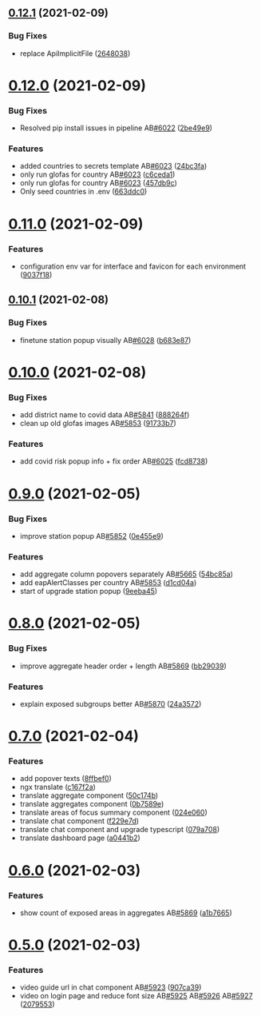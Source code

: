 ## [0.12.1](https://github.com/rodekruis/IBF-system/compare/v0.12.0...v0.12.1) (2021-02-09)


### Bug Fixes

* replace ApiImplicitFile ([2648038](https://github.com/rodekruis/IBF-system/commit/26480381792eaf35397e1e82e09f866bfbe16f1d))



# [0.12.0](https://github.com/rodekruis/IBF-system/compare/v0.11.0...v0.12.0) (2021-02-09)


### Bug Fixes

* Resolved pip install issues in pipeline AB[#6022](https://github.com/rodekruis/IBF-system/issues/6022) ([2be49e9](https://github.com/rodekruis/IBF-system/commit/2be49e954b0cdb05afec0a2f1e3e7d8e99ecd1ad))


### Features

* added countries to secrets template AB[#6023](https://github.com/rodekruis/IBF-system/issues/6023) ([24bc3fa](https://github.com/rodekruis/IBF-system/commit/24bc3fa740d7f93e5efd41d5a9a60d55a731cbc4))
* only run glofas for country AB[#6023](https://github.com/rodekruis/IBF-system/issues/6023) ([c6ceda1](https://github.com/rodekruis/IBF-system/commit/c6ceda1c50ca3f5b5e0576b8f53aa503505af219))
* only run glofas for country AB[#6023](https://github.com/rodekruis/IBF-system/issues/6023) ([457db9c](https://github.com/rodekruis/IBF-system/commit/457db9cbb8ba613e0e9b4c04ef9269be474c1815))
* Only seed countries in .env ([663ddc0](https://github.com/rodekruis/IBF-system/commit/663ddc0834bed33d6dcba0f71604dce8c977010c))



# [0.11.0](https://github.com/rodekruis/IBF-system/compare/v0.10.1...v0.11.0) (2021-02-09)


### Features

* configuration env var for interface and favicon for each environment ([9037f18](https://github.com/rodekruis/IBF-system/commit/9037f18fba748a8fe4807f7d891fd8b4c6ec008c))



## [0.10.1](https://github.com/rodekruis/IBF-system/compare/v0.10.0...v0.10.1) (2021-02-08)


### Bug Fixes

* finetune station popup visually AB[#6028](https://github.com/rodekruis/IBF-system/issues/6028) ([b683e87](https://github.com/rodekruis/IBF-system/commit/b683e87528b8b85e518e09ad1118ce754c09ec15))



# [0.10.0](https://github.com/rodekruis/IBF-system/compare/v0.9.0...v0.10.0) (2021-02-08)


### Bug Fixes

* add district name to covid data AB[#5841](https://github.com/rodekruis/IBF-system/issues/5841) ([888264f](https://github.com/rodekruis/IBF-system/commit/888264fdb7807bb93cbb7412ff221c8c077b1907))
* clean up old glofas images AB[#5853](https://github.com/rodekruis/IBF-system/issues/5853) ([91733b7](https://github.com/rodekruis/IBF-system/commit/91733b799098fd7fb3bfffa17b4b1e2cb45d582d))


### Features

* add covid risk popup info + fix order AB[#6025](https://github.com/rodekruis/IBF-system/issues/6025) ([fcd8738](https://github.com/rodekruis/IBF-system/commit/fcd8738ad1bd941a25287aef15ba8a973840e56d))



# [0.9.0](https://github.com/rodekruis/IBF-system/compare/v0.8.0...v0.9.0) (2021-02-05)


### Bug Fixes

* improve station popup AB[#5852](https://github.com/rodekruis/IBF-system/issues/5852) ([0e455e9](https://github.com/rodekruis/IBF-system/commit/0e455e96f0602d0a8dc267c063b87b1e6fdf6788))


### Features

* add aggregate column popovers separately AB[#5665](https://github.com/rodekruis/IBF-system/issues/5665) ([54bc85a](https://github.com/rodekruis/IBF-system/commit/54bc85aa5605231850c3cea16b5cd9b3ca270e33))
* add eapAlertClasses per country AB[#5853](https://github.com/rodekruis/IBF-system/issues/5853) ([d1cd04a](https://github.com/rodekruis/IBF-system/commit/d1cd04a762b9f7187bb493e12b0a9c7e993e23cf))
* start of upgrade station popup ([9eeba45](https://github.com/rodekruis/IBF-system/commit/9eeba45db78604a3b1c3b0d1861224e16d66ce47))



# [0.8.0](https://github.com/rodekruis/IBF-system/compare/v0.7.0...v0.8.0) (2021-02-05)


### Bug Fixes

* improve aggregate header order + length AB[#5869](https://github.com/rodekruis/IBF-system/issues/5869) ([bb29039](https://github.com/rodekruis/IBF-system/commit/bb2903989156b8bc2a8053ff580d62e46e06e2d5))


### Features

* explain exposed subgroups better AB[#5870](https://github.com/rodekruis/IBF-system/issues/5870) ([24a3572](https://github.com/rodekruis/IBF-system/commit/24a35729a2c9a7673b78478f48643989076609ca))



# [0.7.0](https://github.com/rodekruis/IBF-system/compare/v0.6.0...v0.7.0) (2021-02-04)


### Features

* add popover texts ([8ffbef0](https://github.com/rodekruis/IBF-system/commit/8ffbef021427664f631d4c4950349d6ec84bf357))
* ngx translate ([c167f2a](https://github.com/rodekruis/IBF-system/commit/c167f2a5cecf017145216508f3d109d5d6051dd2))
* translate aggregate component ([50c174b](https://github.com/rodekruis/IBF-system/commit/50c174bcd28bf26dfeee4cc045bb91562f0439bb))
* translate aggregates component ([0b7589e](https://github.com/rodekruis/IBF-system/commit/0b7589ea2e5c5dad98e660405b9c2349ea3d339c))
* translate areas of focus summary component ([024e060](https://github.com/rodekruis/IBF-system/commit/024e060d793c55f021530b4f23c209bdc1bf79ce))
* translate chat component ([f229e7d](https://github.com/rodekruis/IBF-system/commit/f229e7ddb30bdfbf25de3832f838851d57bfc941))
* translate chat component and upgrade typescript ([079a708](https://github.com/rodekruis/IBF-system/commit/079a7080493622941fda0db6a95a36415e617a6d))
* translate dashboard page ([a0441b2](https://github.com/rodekruis/IBF-system/commit/a0441b25b9b4e50f5caf95843e7350bd168c5c3b))



# [0.6.0](https://github.com/rodekruis/IBF-system/compare/v0.5.0...v0.6.0) (2021-02-03)


### Features

* show count of exposed areas in aggregates AB[#5869](https://github.com/rodekruis/IBF-system/issues/5869) ([a1b7665](https://github.com/rodekruis/IBF-system/commit/a1b766539bd86c2b834463008601b9fca1632c13))



# [0.5.0](https://github.com/rodekruis/IBF-system/compare/v0.4.5...v0.5.0) (2021-02-03)


### Features

* video guide url in chat component AB[#5923](https://github.com/rodekruis/IBF-system/issues/5923) ([907ca39](https://github.com/rodekruis/IBF-system/commit/907ca3921f0c850c3da45d0f11a18b2107b5dae3))
* video on login page and reduce font size AB[#5925](https://github.com/rodekruis/IBF-system/issues/5925) AB[#5926](https://github.com/rodekruis/IBF-system/issues/5926) AB[#5927](https://github.com/rodekruis/IBF-system/issues/5927) ([2079553](https://github.com/rodekruis/IBF-system/commit/207955352614da439dba82f83bb38bfb919c4aae))



